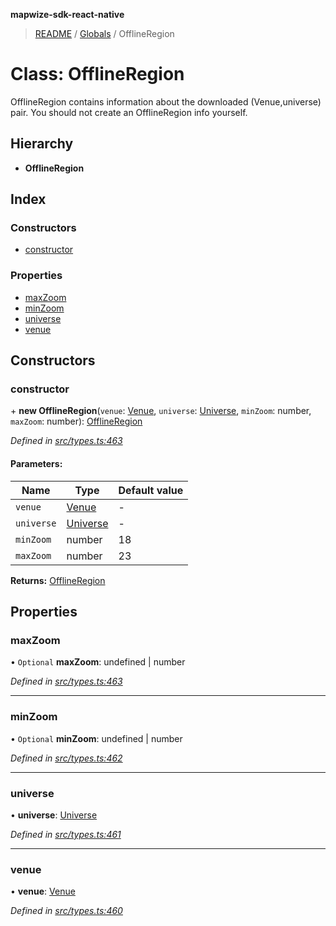**mapwize-sdk-react-native**

> [README](../README.md) / [Globals](../globals.md) / OfflineRegion

# Class: OfflineRegion

OfflineRegion contains information about the downloaded (Venue,universe) pair.
You should not create an OfflineRegion info yourself.

## Hierarchy

* **OfflineRegion**

## Index

### Constructors

* [constructor](offlineregion.md#constructor)

### Properties

* [maxZoom](offlineregion.md#maxzoom)
* [minZoom](offlineregion.md#minzoom)
* [universe](offlineregion.md#universe)
* [venue](offlineregion.md#venue)

## Constructors

### constructor

\+ **new OfflineRegion**(`venue`: [Venue](venue.md), `universe`: [Universe](universe.md), `minZoom`: number, `maxZoom`: number): [OfflineRegion](offlineregion.md)

*Defined in [src/types.ts:463](https://github.com/Mapwize/mapwize-sdk-react-native/blob/18c4e52/src/types.ts#L463)*

#### Parameters:

Name | Type | Default value |
------ | ------ | ------ |
`venue` | [Venue](venue.md) | - |
`universe` | [Universe](universe.md) | - |
`minZoom` | number | 18 |
`maxZoom` | number | 23 |

**Returns:** [OfflineRegion](offlineregion.md)

## Properties

### maxZoom

• `Optional` **maxZoom**: undefined \| number

*Defined in [src/types.ts:463](https://github.com/Mapwize/mapwize-sdk-react-native/blob/18c4e52/src/types.ts#L463)*

___

### minZoom

• `Optional` **minZoom**: undefined \| number

*Defined in [src/types.ts:462](https://github.com/Mapwize/mapwize-sdk-react-native/blob/18c4e52/src/types.ts#L462)*

___

### universe

•  **universe**: [Universe](universe.md)

*Defined in [src/types.ts:461](https://github.com/Mapwize/mapwize-sdk-react-native/blob/18c4e52/src/types.ts#L461)*

___

### venue

•  **venue**: [Venue](venue.md)

*Defined in [src/types.ts:460](https://github.com/Mapwize/mapwize-sdk-react-native/blob/18c4e52/src/types.ts#L460)*
